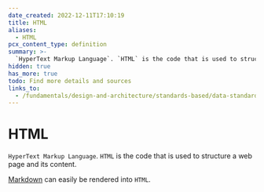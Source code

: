 ```yaml
---
date_created: 2022-12-11T17:10:19
title: HTML
aliases:
  - HTML
pcx_content_type: definition
summary: >-
  `HyperText Markup Language`. `HTML` is the code that is used to structure a web page and its content.
hidden: true
has_more: true
todo: Find more details and sources
links_to:
  - /fundamentals/design-and-architecture/standards-based/data-standards/markdown
---
```


# HTML

`HyperText Markup Language`. `HTML` is the code that is used to structure a web page and its content.

[Markdown](/fundamentals/design-and-architecture/standards-based/data-standards/markdown) can easily be rendered into `HTML`.
